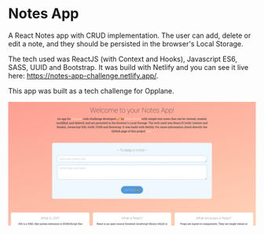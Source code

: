 # Notes App
A React Notes app with CRUD implementation. The user can add, delete or edit a note, and they should be persisted in the browser's Local Storage. 

The tech used was ReactJS (with Context and Hooks), Javascript ES6, SASS, UUID and Bootstrap. 
It was build with Netlify and you can see it live here: https://notes-app-challenge.netlify.app/. 

This app was built as a tech challenge for Opplane.

![Image](https://github.com/filipamarta/interview-opplane-challenge/blob/master/src/images/capa_github_notes-app.png)
